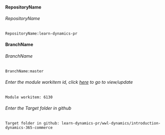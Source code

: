 #### RepositoryName 
###### RepositoryName
```
RepositoryName:learn-dynamics-pr
```

#### BranchName 
###### BranchName
```
BranchName:master
```

###### Enter the module workitem id, click [here](https://microsoftdigitallearning.visualstudio.com/Courseware/_workitems/edit/6130) to go to view/update
```
Module workitem: 6130
```

###### Enter the Target folder in github
```
Target folder in github: learn-dynamics-pr/wwl-dynamics/introduction-dynamics-365-commerce
```